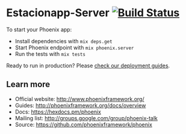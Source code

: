 

# Estacionapp-Server [![Build Status](https://travis-ci.org/Proyecto-Sparta/estacionapp-server.svg?branch=master)](https://travis-ci.org/Proyecto-Sparta/estacionapp-server)

To start your Phoenix app:

  * Install dependencies with `mix deps.get`
  * Start Phoenix endpoint with `mix phoenix.server`
  * Run the tests with `mix tests`

Ready to run in production? Please [check our deployment guides](http://www.phoenixframework.org/docs/deployment).

## Learn more

  * Official website: http://www.phoenixframework.org/
  * Guides: http://phoenixframework.org/docs/overview
  * Docs: https://hexdocs.pm/phoenix
  * Mailing list: http://groups.google.com/group/phoenix-talk
  * Source: https://github.com/phoenixframework/phoenix
